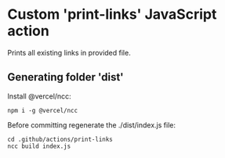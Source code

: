 # Custom 'print-links' JavaScript action

Prints all existing links in provided file.

## Generating folder 'dist'

Install @vercel/ncc:
```
npm i -g @vercel/ncc
```
Before committing regenerate the ./dist/index.js file:
```
cd .github/actions/print-links
ncc build index.js
```

